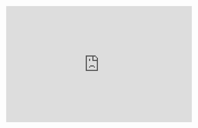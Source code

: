 <iframe width="100%" height="315" src="https://www.youtube.com/embed/cVbzmH88dFY" frameborder="0" allowfullscreen></iframe>
